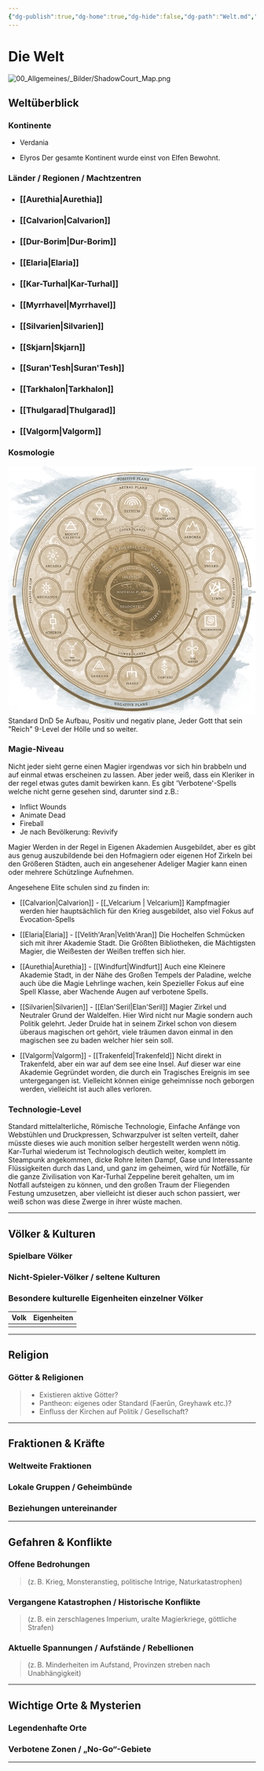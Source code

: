 ```yaml
---
{"dg-publish":true,"dg-home":true,"dg-hide":false,"dg-path":"Welt.md","tags":["world","gardenEntry"],"permalink":"/welt/","dgPassFrontmatter":true}
---
```



# **Die Welt**
![00_Allgemeines/_Bilder/ShadowCourt_Map.png](/img/user/00_Allgemeines/_Bilder/ShadowCourt_Map.png)

## **Weltüberblick**

### **Kontinente**

- Verdania
	
	

- Elyros
	Der gesamte Kontinent wurde einst von Elfen Bewohnt.
	

### **Länder / Regionen / Machtzentren**

- ### **[[Aurethia\|Aurethia]]**
- ### **[[Calvarion\|Calvarion]]**
- ### **[[Dur-Borim\|Dur-Borim]]**
- ### **[[Elaria\|Elaria]]**
- ### **[[Kar-Turhal\|Kar-Turhal]]**
- ### **[[Myrrhavel\|Myrrhavel]]**
- ### **[[Silvarien\|Silvarien]]**
- ### **[[Skjarn\|Skjarn]]**
- ### **[[Suran'Tesh\|Suran'Tesh]]**
- ### **[[Tarkhalon\|Tarkhalon]]**
- ### **[[Thulgarad\|Thulgarad]]**
- ### **[[Valgorm\|Valgorm]]**


### **Kosmologie**


![appplanes2.png](/img/user/00_Allgemeines/_Bilder/appplanes2.png)
Standard DnD 5e Aufbau, Positiv und negativ plane, Jeder Gott that sein "Reich" 9-Level der Hölle und so weiter.


### **Magie-Niveau**

Nicht jeder sieht gerne einen Magier irgendwas vor sich hin brabbeln und auf einmal etwas erscheinen zu lassen. Aber jeder weiß, dass ein Kleriker in der regel etwas gutes damit bewirken kann.
Es gibt 'Verbotene'-Spells welche nicht gerne gesehen sind, darunter sind z.B.:
- Inflict Wounds
- Animate Dead
- Fireball
- Je nach Bevölkerung: Revivify

Magier Werden in der Regel in Eigenen Akademien Ausgebildet, aber es gibt aus genug auszubildende bei den Hofmagiern oder eigenen Hof Zirkeln bei den Größeren Städten, auch ein angesehener Adeliger Magier kann einen oder mehrere Schützlinge Aufnehmen.

Angesehene Elite schulen sind zu finden in:
- [[Calvarion\|Calvarion]] - [[_Velcarium \| Velcarium]]
	Kampfmagier werden hier hauptsächlich für den Krieg ausgebildet, also viel Fokus auf Evocation-Spells

- [[Elaria\|Elaria]] - [[Velith'Aran\|Velith'Aran]]
	Die Hochelfen Schmücken sich mit ihrer Akademie Stadt. Die Größten Bibliotheken, die Mächtigsten Magier, die Weißesten der Weißen treffen sich hier.

- [[Aurethia\|Aurethia]] - [[Windfurt\|Windfurt]]
	Auch eine Kleinere Akademie Stadt, in der Nähe des Großen Tempels der Paladine, welche auch übe die Magie Lehrlinge wachen, kein Spezieller Fokus auf eine Spell Klasse, aber Wachende Augen auf verbotene Spells.

- [[Silvarien\|Silvarien]] -  [[Elan'Seril\|Elan'Seril]]
	Magier Zirkel und Neutraler Grund der Waldelfen. Hier Wird nicht nur Magie sondern auch Politik gelehrt. Jeder Druide hat in seinem Zirkel schon von diesem überaus magischen ort gehört, viele träumen davon einmal in den magischen see zu baden welcher hier sein soll.

- [[Valgorm\|Valgorm]] - [[Trakenfeld\|Trakenfeld]]
	Nicht direkt in Trakenfeld, aber ein war auf dem see eine Insel. Auf dieser war eine Akademie Gegründet worden, die durch ein Tragisches Ereignis im see untergegangen ist. Vielleicht können einige geheimnisse noch geborgen werden, vielleicht ist auch alles verloren.


### **Technologie-Level**

Standard mittelalterliche, Römische Technologie, Einfache Anfänge von Webstühlen und Druckpressen, Schwarzpulver ist selten verteilt, daher müsste dieses wie auch monition selber hergestellt werden wenn nötig.
Kar-Turhal wiederum ist Technologisch deutlich weiter, komplett im Steampunk angekommen, dicke Rohre leiten Dampf, Gase und Interessante Flüssigkeiten durch das Land, und ganz im geheimen, wird für Notfälle, für die ganze Zivilisation von Kar-Turhal Zeppeline bereit gehalten, um im Notfall aufsteigen zu können, und den großen Traum der Fliegenden Festung umzusetzen, aber vielleicht ist dieser auch schon passiert, wer weiß schon was diese Zwerge in ihrer wüste machen. 

----

## **Völker & Kulturen**

### Spielbare Völker


### Nicht-Spieler-Völker / seltene Kulturen


### Besondere kulturelle Eigenheiten einzelner Völker

| Volk | Eigenheiten |
| ---- | ----------- |
|      |             |

---

## **Religion**

### Götter & Religionen

>- Existieren aktive Götter?
>- Pantheon: eigenes oder Standard (Faerûn, Greyhawk etc.)?
>- Einfluss der Kirchen auf Politik / Gesellschaft?


---

## **Fraktionen & Kräfte**

### Weltweite Fraktionen


### Lokale Gruppen / Geheimbünde


### Beziehungen untereinander


--- 

## **Gefahren & Konflikte**

### Offene Bedrohungen

> (z. B. Krieg, Monsteranstieg, politische Intrige, Naturkatastrophen)


### Vergangene Katastrophen / Historische Konflikte

> (z. B. ein zerschlagenes Imperium, uralte Magierkriege, göttliche Strafen)


### Aktuelle Spannungen / Aufstände / Rebellionen

> (z. B. Minderheiten im Aufstand, Provinzen streben nach Unabhängigkeit)


---

## **Wichtige Orte & Mysterien**

### Legendenhafte Orte


### Verbotene Zonen / „No-Go“-Gebiete


--- 
